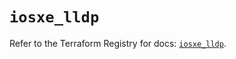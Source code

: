 # `iosxe_lldp`

Refer to the Terraform Registry for docs: [`iosxe_lldp`](https://registry.terraform.io/providers/ciscodevnet/iosxe/0.9.3/docs/resources/lldp).
